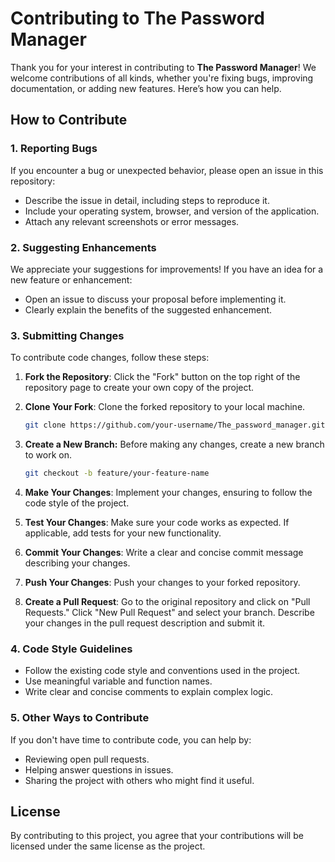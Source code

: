 # Contributing to The Password Manager

Thank you for your interest in contributing to **The Password Manager**! We welcome contributions of all kinds, whether you're fixing bugs, improving documentation, or adding new features. Here’s how you can help.

## How to Contribute

### 1. **Reporting Bugs**

If you encounter a bug or unexpected behavior, please open an issue in this repository:

- Describe the issue in detail, including steps to reproduce it.
- Include your operating system, browser, and version of the application.
- Attach any relevant screenshots or error messages.

### 2. **Suggesting Enhancements**

We appreciate your suggestions for improvements! If you have an idea for a new feature or enhancement:

- Open an issue to discuss your proposal before implementing it.
- Clearly explain the benefits of the suggested enhancement.

### 3. **Submitting Changes**

To contribute code changes, follow these steps:

1. **Fork the Repository**: Click the "Fork" button on the top right of the repository page to create your own copy of the project.
2. **Clone Your Fork**: Clone the forked repository to your local machine.

   ```bash
   git clone https://github.com/your-username/The_password_manager.git
   ```

3. **Create a New Branch:** Before making any changes, create a new branch to work on.

   ```bash
   git checkout -b feature/your-feature-name
   ```

4. **Make Your Changes**: Implement your changes, ensuring to follow the code style of the project.
5. **Test Your Changes**: Make sure your code works as expected. If applicable, add tests for your new functionality.
6. **Commit Your Changes**: Write a clear and concise commit message describing your changes.
7. **Push Your Changes**: Push your changes to your forked repository.
8. **Create a Pull Request**: Go to the original repository and click on "Pull Requests." Click "New Pull Request" and select your branch. Describe your changes in the pull request description and submit it.

### 4. **Code Style Guidelines**

- Follow the existing code style and conventions used in the project.
- Use meaningful variable and function names.
- Write clear and concise comments to explain complex logic.

### 5. **Other Ways to Contribute**

If you don't have time to contribute code, you can help by:

- Reviewing open pull requests.
- Helping answer questions in issues.
- Sharing the project with others who might find it useful.

## License

By contributing to this project, you agree that your contributions will be licensed under the same license as the project.
